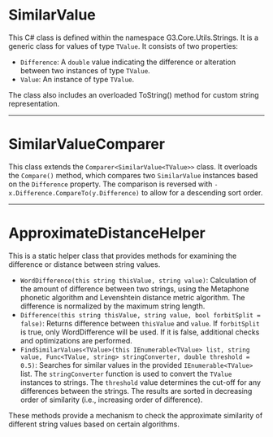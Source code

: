 # SimilarValue

This C# class is defined within the namespace G3.Core.Utils.Strings. It is a generic class for values of type `TValue`. It consists of two properties:

- `Difference`: A `double` value indicating the difference or alteration between two instances of type `TValue`.
- `Value`: An instance of type `TValue`.

The class also includes an overloaded ToString() method for custom string representation.

----

# SimilarValueComparer

This class extends the `Comparer<SimilarValue<TValue>>` class. It overloads the `Compare()` method, which compares two `SimilarValue` instances based on the `Difference` property. The comparison is reversed with `-x.Difference.CompareTo(y.Difference)` to allow for a descending sort order.

----

# ApproximateDistanceHelper

This is a static helper class that provides methods for examining the difference or distance between string values.

- `WordDifference(this string thisValue, string value)`: Calculation of the amount of difference between two strings, using the Metaphone phonetic algorithm and Levenshtein distance metric algorithm. The difference is normalized by the maximum string length. 
- `Difference(this string thisValue, string value, bool forbitSplit = false)`: Returns difference between `thisValue` and `value`. If `forbitSplit` is true, only WordDifference will be used. If it is false, additional checks and optimizations are performed.
- `FindSimilarValues<TValue>(this IEnumerable<TValue> list, string value, Func<TValue, string> stringConverter, double threshold = 0.5)`: Searches for similar values in the provided `IEnumerable<TValue>` list. The `stringConverter` function is used to convert the `TValue` instances to strings. The `threshold` value determines the cut-off for any differences between the strings. The results are sorted in decreasing order of similarity (i.e., increasing order of difference).

These methods provide a mechanism to check the approximate similarity of different string values based on certain algorithms.